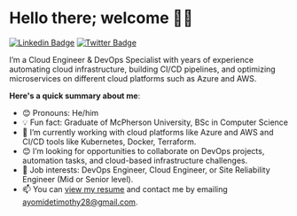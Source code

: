 # Hello there; welcome 👋🏾

[![Linkedin Badge](https://img.shields.io/badge/-Timothy-blue?style=for-the-badge&logo=Linkedin&logoColor=white&link=www.linkedin.com/in/olugbenga-timothy/)](https://www.linkedin.com/in/olugbenga-timothy) [![Twitter Badge](https://img.shields.io/badge/-@tobii_oi-1ca0f1?style=for-the-badge&logo=twitter&logoColor=white&link=https://twitter.com/tobii_io)](https://twitter.com/tobii_io)

I’m a Cloud Engineer & DevOps Specialist with years of experience automating cloud infrastructure, building CI/CD pipelines, and optimizing microservices on different cloud platforms such as Azure and AWS.

**Here's a quick summary about me**:

- 😊 Pronouns: He/him
- 💡 Fun fact: Graduate of McPherson University, BSc in Computer Science
- 🌱 I’m currently working with cloud platforms like Azure and AWS and CI/CD tools like Kubernetes, Docker, Terraform.
- 😊 I’m looking for opportunities to collaborate on DevOps projects, automation tasks, and cloud-based infrastructure challenges.
- 💼 Job interests: DevOps Engineer, Cloud Engineer, or Site Reliability Engineer (Mid or Senior level).
- 📫 You can [view my resume](https://bitly.nz/fKRkn) and contact me by emailing ayomidetimothy28@gmail.com.

